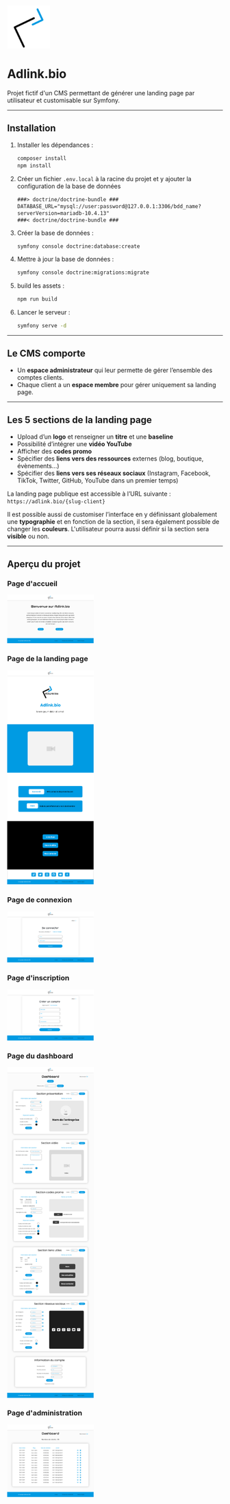 <img src="public/img/favicon.svg" alt="Adlink.bio" width="100"/>

# Adlink.bio

Projet fictif d'un CMS permettant de générer une landing page par utilisateur et customisable sur Symfony.

---

## Installation

  1. Installer les dépendances :

      ```bash
      composer install
      npm install
      ```

  2. Créer un fichier `.env.local` à la racine du projet et y ajouter la configuration de la base de données

      ```env
      ###> doctrine/doctrine-bundle ###
      DATABASE_URL="mysql://user:password@127.0.0.1:3306/bdd_name?serverVersion=mariadb-10.4.13"
      ###< doctrine/doctrine-bundle ###
      ```

  3. Créer la base de données :

      ```bash
      symfony console doctrine:database:create
      ```

  4. Mettre à jour la base de données :

      ```bash
      symfony console doctrine:migrations:migrate
      ```

  5. build les assets :

      ```bash
      npm run build
      ```

  6. Lancer le serveur :

      ```bash
      symfony serve -d
      ```

---

## Le CMS comporte

- Un **espace administrateur** qui leur permette de gérer l’ensemble des comptes clients.
- Chaque client a un **espace membre** pour gérer uniquement sa landing page.

---

## Les 5 sections de la landing page

- Upload d’un **logo** et renseigner un **titre** et une **baseline**
- Possibilité d’intégrer une **vidéo YouTube**
- Afficher des **codes promo**
- Spécifier des **liens vers des ressources** externes (blog, boutique, évènements…)
- Spécifier des **liens vers ses réseaux sociaux** (Instagram, Facebook, TikTok, Twitter, GitHub, YouTube dans un premier temps)

La landing page publique est accessible à l’URL suivante : `https://adlink.bio/{slug-client}`

Il est possible aussi de customiser l’interface en y définissant globalement une **typographie** et en fonction de la section, il sera également possible de changer les **couleurs**.
L'utilisateur pourra aussi définir si la section sera **visible** ou non.

---

## Aperçu du projet

### Page d'accueil

<img src="public/img/home.png" alt="Page d'accueil" width="40%"/>

### Page de la landing page

<img src="public/img/landing-page.png" alt="Page de la landing page" width="40%"/>

### Page de connexion

<img src="public/img/login.png" alt="Page de connexion" width="40%"/>

### Page d'inscription

<img src="public/img/register.png" alt="Page d'inscription" width="40%"/>

### Page du dashboard

<img src="public/img/dashboard.png" alt="Page du dashboard" width="40%"/>

### Page d'administration

<img src="public/img/admin.png" alt="Page d'administration" width="40%"/>